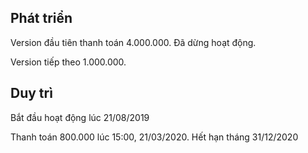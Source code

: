 ## Phát triển

Version đầu tiên thanh toán 4.000.000. Đã dừng hoạt động.

Version tiếp theo 1.000.000.

## Duy trì

Bắt đầu hoạt động lúc 21/08/2019

Thanh toán 800.000 lúc 15:00, 21/03/2020. Hết hạn tháng 31/12/2020
